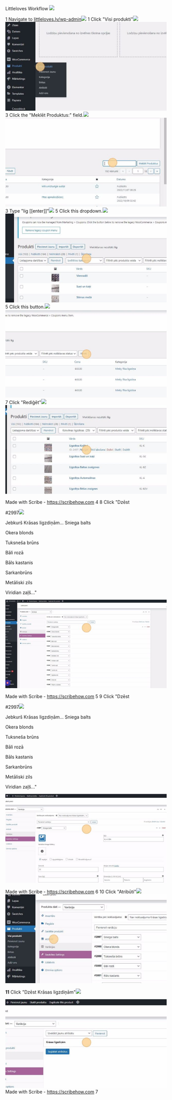﻿Littleloves Workflow ![](Aspose.Words.d3ac574c-056a-4358-924b-2c06379f30f0.001.png)

1  Navigate to [littleloves.lv/wp-admin](https://littleloves.lv/wp-admin/)![](Aspose.Words.d3ac574c-056a-4358-924b-2c06379f30f0.002.png)
1  Click "Visi produkti"![](Aspose.Words.d3ac574c-056a-4358-924b-2c06379f30f0.003.png)![](Aspose.Words.d3ac574c-056a-4358-924b-2c06379f30f0.004.jpeg)
3  Click the "Meklēt Produktus:" field.![](Aspose.Words.d3ac574c-056a-4358-924b-2c06379f30f0.005.png)![](Aspose.Words.d3ac574c-056a-4358-924b-2c06379f30f0.006.jpeg)
3  Type "lig [[enter]]"![](Aspose.Words.d3ac574c-056a-4358-924b-2c06379f30f0.007.png)
5  Click this dropdown.![](Aspose.Words.d3ac574c-056a-4358-924b-2c06379f30f0.005.png)![](Aspose.Words.d3ac574c-056a-4358-924b-2c06379f30f0.008.jpeg)
5  Click this button.![](Aspose.Words.d3ac574c-056a-4358-924b-2c06379f30f0.005.png)![](Aspose.Words.d3ac574c-056a-4358-924b-2c06379f30f0.009.jpeg)
7  Click "Rediģēt"![](Aspose.Words.d3ac574c-056a-4358-924b-2c06379f30f0.005.png)![](Aspose.Words.d3ac574c-056a-4358-924b-2c06379f30f0.010.jpeg)

Made with Scribe - https://scribehow.com 4
8  Click "Dzēst

#2997![](Aspose.Words.d3ac574c-056a-4358-924b-2c06379f30f0.011.png)

Jebkurš Krāsas ligzdiņām… Sniega balts

Okera blonds

Tuksneša brūns

Bāli rozā

Bāls kastanis

Sarkanbrūns

Metāliski zils

Viridian zaļš..."

![](Aspose.Words.d3ac574c-056a-4358-924b-2c06379f30f0.012.jpeg)

Made with Scribe - https://scribehow.com 5
9  Click "Dzēst

#2997![](Aspose.Words.d3ac574c-056a-4358-924b-2c06379f30f0.011.png)

Jebkurš Krāsas ligzdiņām… Sniega balts

Okera blonds

Tuksneša brūns

Bāli rozā

Bāls kastanis

Sarkanbrūns

Metāliski zils

Viridian zaļš..."

![](Aspose.Words.d3ac574c-056a-4358-924b-2c06379f30f0.013.jpeg)

Made with Scribe - https://scribehow.com 6
10  Click "Atribūti"![](Aspose.Words.d3ac574c-056a-4358-924b-2c06379f30f0.005.png)![](Aspose.Words.d3ac574c-056a-4358-924b-2c06379f30f0.014.jpeg)

**11** Click "Dzēst Krāsas ligzdiņām"![](Aspose.Words.d3ac574c-056a-4358-924b-2c06379f30f0.005.png)

![](Aspose.Words.d3ac574c-056a-4358-924b-2c06379f30f0.015.jpeg)
Made with Scribe - https://scribehow.com 7
